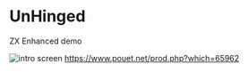 # UnHinged
ZX Enhanced demo

![intro screen](https://content.pouet.net/files/screenshots/00065/00065962.png)
https://www.pouet.net/prod.php?which=65962
